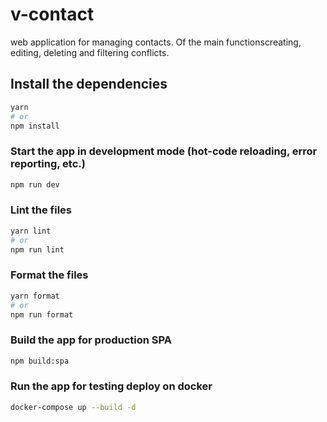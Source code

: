 # v-contact

web application for managing contacts. Of the main functionscreating, editing, deleting and filtering conflicts.

## Install the dependencies

```bash
yarn
# or
npm install
```

### Start the app in development mode (hot-code reloading, error reporting, etc.)

```bash
npm run dev
```

### Lint the files

```bash
yarn lint
# or
npm run lint
```

### Format the files

```bash
yarn format
# or
npm run format
```

### Build the app for production SPA

```bash
npm build:spa
```

### Run the app for testing deploy on docker

```bash
docker-compose up --build -d
```
